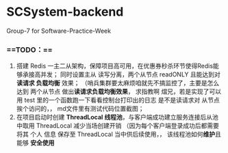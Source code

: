 # SCSystem-backend
Group-7 for Software-Practice-Week



### **==TODO：==**

1. 搭建 Redis 一主二从架构，保障项目高可用，在优惠券秒杀环节使得Redis能够承接高并发；
    同时设置主从 读写分离，两个从节点 readONLY 且能达到对 **读请求 负载均衡** 效果；
（哨兵集群要太麻烦咱就先不搞监控了，主要是怎么达到 两个从节点 做出**读请求负载均衡效果**，
    求指教啊 熠兄，若是实现了可以用 test 里的一个函数跑一下看看控制台打印出的日志 是不是读请求对  从节点 挨个访问的，，
    md文件里有测试代码位置截图；
2. 在项目启动时创建  **ThreadLocal 线程池**，与客户端成功建立服务连接后从池中取用 ThreadLocal 减少当场创建开销
 （因为每个客户端登录成功后都需要将其 个人 信息 保存至 ThreadLocal 当中供后续使用，，
    该线程池如何**维护**且能够 **安全使用**